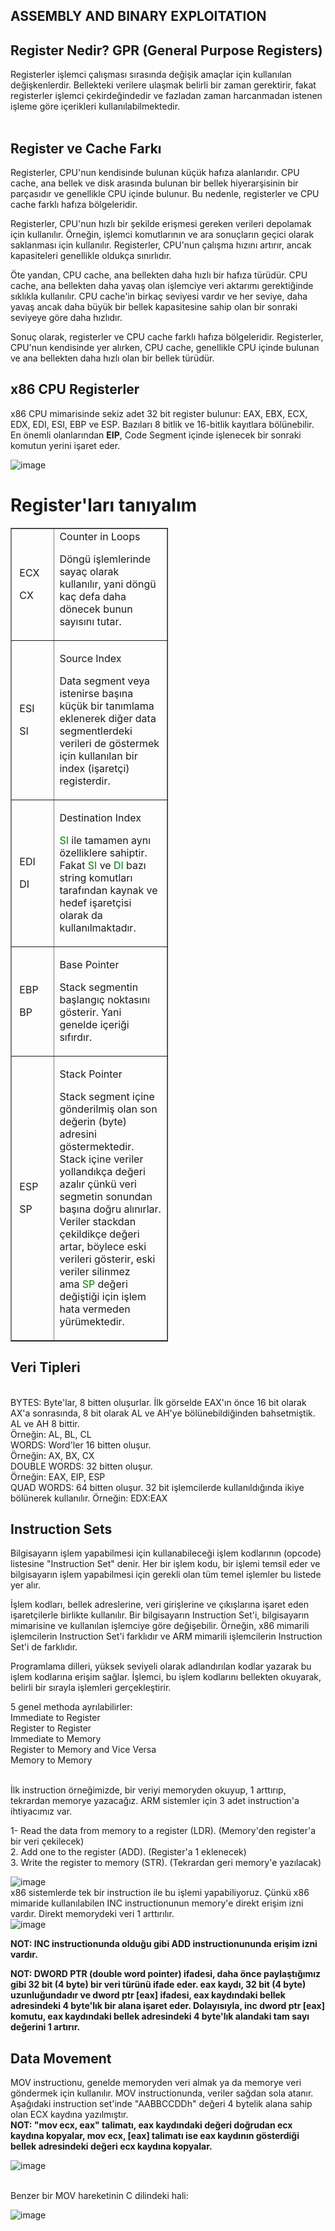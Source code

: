 ## ASSEMBLY AND BINARY EXPLOITATION
<h2>Register Nedir? GPR (General Purpose Registers)</h2>
Registerler işlemci çalışması sırasında değişik amaçlar için kullanılan değişkenlerdir. Bellekteki verilere ulaşmak belirli bir zaman gerektirir, fakat registerler işlemci çekirdeğindedir ve fazladan zaman harcanmadan istenen işleme göre içerikleri kullanılabilmektedir.<br><br>

<h2>Register ve Cache Farkı</h2>
Registerler, CPU'nun kendisinde bulunan küçük hafıza alanlarıdır. CPU cache, ana bellek ve disk arasında bulunan bir bellek hiyerarşisinin bir parçasıdır ve genellikle CPU içinde bulunur. Bu nedenle, registerler ve CPU cache farklı hafıza bölgeleridir.

Registerler, CPU'nun hızlı bir şekilde erişmesi gereken verileri depolamak için kullanılır. Örneğin, işlemci komutlarının ve ara sonuçların geçici olarak saklanması için kullanılır. Registerler, CPU'nun çalışma hızını artırır, ancak kapasiteleri genellikle oldukça sınırlıdır.

Öte yandan, CPU cache, ana bellekten daha hızlı bir hafıza türüdür. CPU cache, ana bellekten daha yavaş olan işlemciye veri aktarımı gerektiğinde sıklıkla kullanılır. CPU cache'in birkaç seviyesi vardır ve her seviye, daha yavaş ancak daha büyük bir bellek kapasitesine sahip olan bir sonraki seviyeye göre daha hızlıdır.

Sonuç olarak, registerler ve CPU cache farklı hafıza bölgeleridir. Registerler, CPU'nun kendisinde yer alırken, CPU cache, genellikle CPU içinde bulunan ve ana bellekten daha hızlı olan bir bellek türüdür.

<h2>x86 CPU Registerler</h2>
x86 CPU mimarisinde sekiz adet 32 bit register bulunur: EAX, EBX, ECX, EDX, EDI, ESI, EBP ve ESP. Bazıları 8 bitlik ve 16-bitlik kayıtlara bölünebilir. En önemli olanlarından <b>EIP</b>, Code Segment içinde işlenecek bir sonraki komutun yerini işaret eder.

![image](https://user-images.githubusercontent.com/88983987/219134608-b2c045f5-efad-4cea-a22c-3fa71f6c03e3.png)

<h1>Register'ları tanıyalım</h1>

<table style="width: 50%;" border="1">
<tbody>
<tr style="height: 54px;">
<td style="width: 27.2112%; height: 54px;">
<p>&nbsp;ECX</p>
<p>&nbsp;CX</p>
</td>
<td style="width: 71.7888%; height: 54px;">Counter in Loops
<p>D&ouml;ng&uuml; işlemlerinde saya&ccedil; olarak kullanılır, yani d&ouml;ng&uuml; ka&ccedil; defa daha d&ouml;necek bunun sayısını tutar.</p>
</td>
</tr>
<tr style="height: 20px;">
<td style="width: 27.2112%; height: 20px;">
<p>&nbsp;ESI</p>
<p>&nbsp;SI</p>
</td>
<td style="width: 71.7888%; height: 20px;">
<p>Source Index</p>
<p>Data segment veya istenirse başına k&uuml;&ccedil;&uuml;k bir tanımlama eklenerek diğer data segmentlerdeki verileri de g&ouml;stermek i&ccedil;in kullanılan bir index (işaret&ccedil;i) registerdir.</p>
</td>
</tr>
<tr style="height: 20px;">
<td style="width: 27.2112%; height: 20px;">
<p>&nbsp;EDI</p>
<p>&nbsp;DI</p>
</td>
<td style="width: 71.7888%; height: 20px;">
<p>Destination Index</p>
<p><span style="color: #008000;">SI</span> ile tamamen aynı &ouml;zelliklere sahiptir. Fakat&nbsp;<span style="color: #008000;">SI</span>&nbsp;ve&nbsp;<span style="color: #008000;">DI</span>&nbsp;bazı string komutları tarafından kaynak ve hedef işaret&ccedil;isi olarak da kullanılmaktadır.</p>
</td>
</tr>
<tr style="height: 20.4716px;">
<td style="width: 27.2112%; height: 20.4716px;">
<p>&nbsp;EBP</p>
<p>&nbsp;BP</p>
</td>
<td style="width: 71.7888%; height: 20.4716px;">
<p>Base Pointer</p>
<p>Stack segmentin başlangı&ccedil; noktasını g&ouml;sterir. Yani genelde i&ccedil;eriği sıfırdır.</p>
</td>
</tr>
<tr style="height: 20px;">
<td style="width: 27.2112%; height: 20px;">
<p>&nbsp;ESP</p>
<p>&nbsp;SP</p>
</td>
<td style="width: 71.7888%; height: 20px;">
<p>Stack Pointer</p>
<p>Stack segment i&ccedil;ine g&ouml;nderilmiş olan son değerin (byte) adresini g&ouml;stermektedir. Stack i&ccedil;ine veriler yollandık&ccedil;a değeri azalır &ccedil;&uuml;nk&uuml; veri segmetin sonundan başına doğru alınırlar. Veriler stackdan &ccedil;ekildik&ccedil;e değeri artar, b&ouml;ylece eski verileri g&ouml;sterir, eski veriler silinmez ama&nbsp;<span style="color: #008000;">SP</span>&nbsp;değeri değiştiği i&ccedil;in işlem hata vermeden y&uuml;r&uuml;mektedir.</p>
</td>
</tr>
</tbody>
</table>
<!-- DivTable.com -->

<h2>Veri Tipleri</h2><br>
BYTES: Byte'lar, 8 bitten oluşurlar. İlk görselde EAX'ın önce 16 bit olarak AX'a sonrasında, 8 bit olarak AL ve AH'ye bölünebildiğinden bahsetmiştik. AL ve AH 8 bittir. <br>
Örneğin: AL, BL, CL<br>
WORDS: Word'ler 16 bitten oluşur.<br>
Örneğin: AX, BX, CX<br>
DOUBLE WORDS: 32 bitten oluşur. <br>
Örneğin: EAX, EIP, ESP<br>
QUAD WORDS: 64 bitten oluşur. 32 bit işlemcilerde kullanıldığında ikiye bölünerek kullanılır. Örneğin: EDX:EAX<br>

<h2>Instruction Sets</h2>
Bilgisayarın işlem yapabilmesi için kullanabileceği işlem kodlarının (opcode) listesine "Instruction Set" denir. Her bir işlem kodu, bir işlemi temsil eder ve bilgisayarın işlem yapabilmesi için gerekli olan tüm temel işlemler bu listede yer alır.

İşlem kodları, bellek adreslerine, veri girişlerine ve çıkışlarına işaret eden işaretçilerle birlikte kullanılır. Bir bilgisayarın Instruction Set'i, bilgisayarın mimarisine ve kullanılan işlemciye göre değişebilir. Örneğin, x86 mimarili işlemcilerin Instruction Set'i farklıdır ve ARM mimarili işlemcilerin Instruction Set'i de farklıdır.

Programlama dilleri, yüksek seviyeli olarak adlandırılan kodlar yazarak bu işlem kodlarına erişim sağlar. İşlemci, bu işlem kodlarını bellekten okuyarak, belirli bir sırayla işlemleri gerçekleştirir.

5 genel methoda ayrılabilirler:<br>
Immediate to Register<br>
Register to Register<br>
Immediate to Memory<br>
Register to Memory and Vice Versa<br>
Memory to Memory<br>
<br>

İlk instruction örneğimizde, bir veriyi memoryden okuyup, 1 arttırıp, tekrardan memorye yazacağız. ARM sistemler için 3 adet instruction'a ihtiyacımız var.<br>

1- Read the data from memory to a register (LDR). (Memory'den register'a bir veri çekilecek)<br>
2. Add one to the register (ADD). (Register'a 1 eklenecek)<br>
3. Write the register to memory (STR). (Tekrardan geri memory'e yazılacak)<br>

![image](https://user-images.githubusercontent.com/88983987/219164649-f738191b-a04f-497d-bc7c-94df7d2a6d46.png)
<br>
x86 sistemlerde tek bir instruction ile bu işlemi yapabiliyoruz. Çünkü x86 mimaride kullanılabilen INC instructionunun memory'e direkt erişim izni vardır. Direkt memorydeki veri 1 arttırılır.<br>
![image](https://user-images.githubusercontent.com/88983987/219164797-f395b605-1673-454a-bc54-80716756ccd5.png)<br>

<b>NOT: INC instructionunda olduğu gibi ADD instructionununda erişim izni vardır.</b>

<b>NOT: DWORD PTR (double word pointer) ifadesi, daha önce paylaştığımız gibi 32 bit (4 byte) bir veri türünü ifade eder. eax kaydı, 32 bit (4 byte) uzunluğundadır ve dword ptr [eax] ifadesi, eax kaydındaki bellek adresindeki 4 byte'lık bir alana işaret eder. Dolayısıyla, inc dword ptr [eax] komutu, eax kaydındaki bellek adresindeki 4 byte'lık alandaki tam sayı değerini 1 artırır.</b>

<h2>Data Movement</h2>
MOV instructionu, genelde memoryden veri almak ya da memorye veri göndermek için kullanılır.
MOV instructionunda, veriler sağdan sola atanır. Aşağıdaki instruction set'inde "AABBCCDDh" değeri 4 bytelik alana sahip olan ECX kaydına yazılmıştır.<br>
<b>NOT: "mov ecx, eax" talimatı, eax kaydındaki değeri doğrudan ecx kaydına kopyalar, mov ecx, [eax] talimatı ise eax kaydının gösterdiği bellek adresindeki değeri ecx kaydına kopyalar.</b><br>

![image](https://user-images.githubusercontent.com/88983987/219168433-d3bfc301-7f0b-4e5d-8bc6-33c4990d10e0.png)

<br>
Benzer bir MOV hareketinin C dilindeki hali:

![image](https://user-images.githubusercontent.com/88983987/219170624-f4a716ec-ab28-4cc2-91be-ffb582655420.png)



